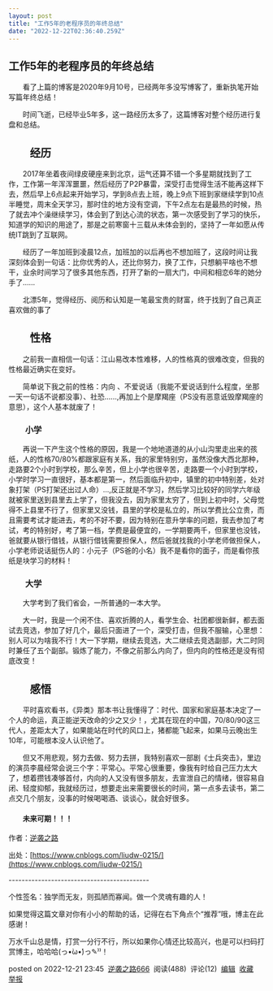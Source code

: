 ```yaml
---
layout: post
title: "工作5年的老程序员的年终总结"
date: "2022-12-22T02:36:40.259Z"
---
```

工作5年的老程序员的年终总结
--------------

　　看了上篇的博客是2020年9月10号，已经两年多没写博客了，重新执笔开始写篇年终总结！

　　时间飞逝，已经毕业5年多，这一路经历太多了，这篇博客对整个经历进行复盘和总结。

　　经历
----

　　2017年坐着夜间绿皮硬座来到北京，运气还算不错一个多星期就找到了工作，工作第一年浑浑噩噩，然后经历了P2P暴雷，深受打击觉得生活不能再这样下去，然后早上6点起来开始学习，学到8点去上班，晚上9点下班到家继续学到10点半睡觉，周末全天学习，那时住的地方没有空调，下午2点左右是最热的时候，热了就去冲个澡继续学习，体会到了到达心流的状态，第一次感受到了学习的快乐，知道学的知识的用途了，那是之前寒窗十三载从未体会到的，坚持了一年如愿从传统IT跳到了互联网。

　　经历了一年加班到凌晨12点，加班加的以后再也不想加班了，这段时间让我深刻体会到一句话：比你优秀的人，还比你努力，换了工作，只想躺平啥也不想干，业余时间学习了很多其他东西，打开了新的一扇大门，中间和相恋6年的她分手了……

　　北漂5年，觉得经历、阅历和认知是一笔最宝贵的财富，终于找到了自己真正喜欢做的事了

　　性格
----

　　之前我一直相信一句话：江山易改本性难移，人的性格真的很难改变，但我的性格最近确实在变好。

　　简单说下我之前的性格：内向 、不爱说话（我能不爱说话到什么程度，坐那一天一句话不说都没事）、社恐......,再加上个是摩羯座（PS没有恶意诋毁摩羯座的意思），这个人基本就废了！

### 　　小学

　　再说一下产生这个性格的原因，我是一个地地道道的从小山沟里走出来的孩纸，人的性格70/80%都跟家庭有关系，我的家里特别穷，虽然没像大西北那种，走路要2个小时到学校，那么辛苦，但上小学也很辛苦，走路要一个小时到学校，小学时学习一直很好，基本都是第一，然后面临升初中，镇里的初中特别差，处对象打架（PS打架还出过人命）...,反正就是不学习，然后学习比较好的同学六年级就被家里送到县里去上学了，但我没去，因为家里太穷了，但到上初中时，父母觉得不上县里不行了，但家里又没钱，县里的学校是私立的，所以学费比公立贵，而且需要考试才能进去，考的不好不要，因为特别在意升学率的问题，我去参加了考试，考的特别好，考了第一档，学费是最便宜的，一学期要两千，但家里也没钱，爸就要从银行借钱，从银行借钱需要担保人，然后爸就找我的小学老师做担保人，小学老师说话挺伤人的：小元子（PS爸的小名）我不是看你的面子，而是看你孩纸是块学习的材料！

### 　　大学

　　大学考到了我们省会，一所普通的一本大学。

　　大一时，我是一个闲不住、喜欢折腾的人，看学生会、社团都很新鲜，都去面试去竞选，参加了好几个，最后只面进了一个，深受打击，但我不服输，心里想：别人可以为啥我不行！大一下学期，继续去竞选，大二继续去竞选副部，大二时同时兼任了五个副部。锻炼了能力，不像之前那么内向了，但内向的性格还是没有彻底改变！

　　感悟
----

　　平时喜欢看书，《异类》那本书让我懂得了：时代、国家和家庭基本决定了一个人的命运，真正能逆天改命的少之又少！，尤其在现在的中国，70/80/90这三代人，差距太大了，如果能站在时代的风口上，猪都能飞起来，如果马云晚出生10年，可能根本没人认识他了。

　　但又不用悲观，努力去做、努力去拼，我特别喜欢一部剧《士兵突击》，里边的演员李晨经常会说三个字：平常心。平常心很重要，像我有时给自己压力太大了，想着攒钱凑够首付，内向的人又没有很多朋友，去宣泄自己的情绪，很容易自闭、轻度抑郁，我就经历过，想要走出来需要很长的时间，第一点多去读书，第二点交几个朋友，没事的时候喝喝酒、谈谈心，就会好很多。

#### 　　未来可期！！！

作者：[逆袭之路](https://www.cnblogs.com/liudw-0215/)

出处：[https://www.cnblogs.com/liudw-0215/](https://www.cnblogs.com/liudw-0215/)

\-------------------------------------------

个性签名：独学而无友，则孤陋而寡闻。做一个灵魂有趣的人！

如果觉得这篇文章对你有小小的帮助的话，记得在右下角点个“推荐”哦，博主在此感谢！

万水千山总是情，打赏一分行不行，所以如果你心情还比较高兴，也是可以扫码打赏博主，哈哈哈(っ•̀ω•́)っ✎⁾⁾！

posted on 2022-12-21 23:45  [逆袭之路666](https://www.cnblogs.com/liudw-0215/)  阅读(488)  评论(12)  [编辑](https://i.cnblogs.com/EditPosts.aspx?postid=16997452)  [收藏](javascript:void(0))  [举报](javascript:void(0))